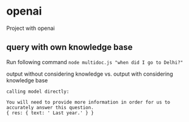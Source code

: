 # openai
Project with openai 
## query with own knowledge base
Run following command
`node multidoc.js "when did I go to Delhi?"`

output without considering knowledge vs. output with considering knowledge base
```
calling model directly:

You will need to provide more information in order for us to accurately answer this question.
{ res: { text: ' Last year.' } }
```
